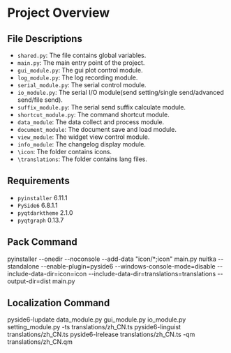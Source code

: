 # Project Overview

## File Descriptions
- `shared.py`: The file contains global variables.
- `main.py`: The main entry point of the project.
- `gui_module.py`: The gui plot control module.
- `log_module.py`: The log recording module.
- `serial_module.py`: The serial control module.
- `io_module.py`: The serial I/O module(send setting/single send/advanced send/file send).
- `suffix_module.py`: The serial send suffix calculate module.
- `shortcut_module.py`: The command shortcut module.
- `data_module`: The data collect and process module.
- `document_module`: The document save and load module.
- `view_module`: The widget view control module.
- `info_module`: The changelog display module.
- `\icon`: The folder contains icons.
- `\translations`: The folder contains lang files.

## Requirements
- `pyinstaller`               6.11.1
- `PySide6`                   6.8.1.1
- `pyqtdarktheme`             2.1.0
- `pyqtgraph`                 0.13.7

## Pack Command
pyinstaller --onedir --noconsole --add-data "icon/*;icon" main.py
nuitka --standalone --enable-plugin=pyside6 --windows-console-mode=disable --include-data-dir=icon=icon --include-data-dir=translations=translations --output-dir=dist main.py

[//]: # (nuitka --standalone --enable-plugin=upx --upx-binary="D:\Program Files\upx-5.0.0-win64\upx.exe" --enable-plugin=pyside6 --windows-console-mode=disable --include-data-dir=icon=icon --include-data-dir=translations=translations --output-dir=dist main.py)

## Localization Command
pyside6-lupdate data_module.py gui_module.py io_module.py setting_module.py -ts translations/zh_CN.ts
pyside6-linguist translations/zh_CN.ts
pyside6-lrelease translations/zh_CN.ts -qm translations/zh_CN.qm

[//]: # (pyinstaller --onedir --noconsole --add-data "icon/*;icon" --icon=icon.ico main.py)
